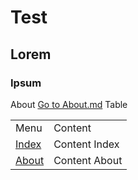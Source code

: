 # Test
## Lorem
### Ipsum
About <a href="https://developerprivasimu.github.io/sample-docs/about.html" title="About">Go to About.md</a>
Table
<table>
  <tr>
    <td style="max-width: 30%;">Menu</td>
    <td style="max-width: 70%;">Content</td>
  </tr>
  <tr>
    <td><a href="https://developerprivasimu.github.io/sample-docs/index.html" title="About">Index</a></td>
    <td>Content Index</td>
  </tr>
  <tr>
    <td><a href="https://developerprivasimu.github.io/sample-docs/about.html" title="About">About</a></td>
    <td>Content About</td>
  </tr>
  
</table>
